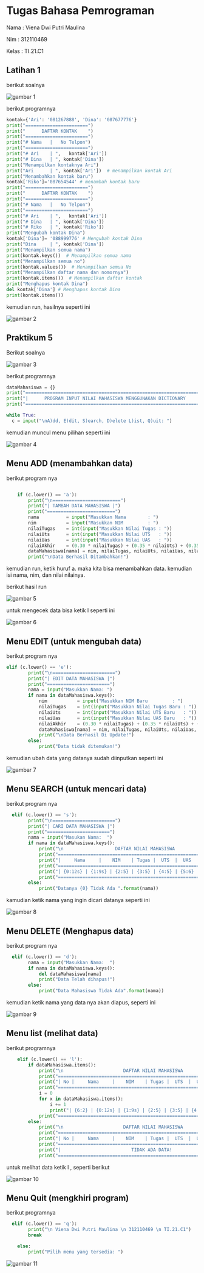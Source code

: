  # Tugas Bahasa Pemrograman
 <p> Nama   :   Viena Dwi Putri Maulina <p>
 <p> Nim    :   312110469
 <p> Kelas  :   TI.21.C1 <p>

 ## Latihan 1
<p> berikut soalnya <p>

 ![gambar 1](ss/3.png)

<p> berikut programnya <p>

 ```python
 kontak={'Ari': '081267888', 'Dina': '087677776'}
print("=======================")
print("      DAFTAR KONTAK    ")
print("=======================")    
print("# Nama   |   No Telpon")
print("=======================")
print("# Ari    | ",   kontak['Ari'])
print("# Dina   | ", kontak['Dina'])
print("Menampilkan kontaknya Ari")
print("Ari      | ", kontak['Ari'])  # menampilkan kontak Ari
print("Menambahkan kontak baru")
kontak['Riko']='087654544' # menambah kontak baru
print("=======================")
print("      DAFTAR KONTAK    ")
print("=======================") 
print("# Nama   |   No Telpon")
print("=======================")
print("# Ari    | ",   kontak['Ari'])
print("# Dina   | ", kontak['Dina'])
print("# Riko   | ", kontak['Riko'])
print("Mengubah kontak Dina")
kontak['Dina']= '088999776' # Mengubah kontak Dina
print("Dina     | ", kontak['Dina']) 
print("Menampilkan semua nama")
print(kontak.keys())  # Menampilkan semua nama
print("Menampilkan semua no")
print(kontak.values())  # Menampilkan semua No
print("Menampilkan daftar nama dan nomornya")
print(kontak.items())  # Menampilkan daftar kontak
print("Menghapus kontak Dina")
del kontak['Dina'] # Menghapus kontak Dina
print(kontak.items())

 ```

 <p> kemudian run, hasilnya seperti ini <p>

 ![gambar 2](ss/2.png)

 ## Praktikum 5

 <p> Berikut soalnya <p>

 ![gambar 3](ss/4.png)

 <p>berikut programnya<p>

  ```python
  dataMahasiswa = {}
print("==================================================================")
print("|      PROGRAM INPUT NILAI MAHASISWA MENGGUNAKAN DICTIONARY      |")
print("==================================================================")

while True:
    c = input("\nA)dd, E)dit, S)earch, D)elete L)ist, Q)uit: ")

```
<p> kemudian muncul menu pilihan seperti ini <p>

![gambar 4](ss/a.png)
## Menu ADD (menambahkan data)
<p> berikut program nya <p>

```python

    if (c.lower() == 'a'):
        print("\n=========================")
        print("| TAMBAH DATA MAHASISWA |")
        print("=========================")
        nama          = input("Masukkan Nama        : ")
        nim           = input("Masukkan NIM         : ")
        nilaiTugas    = int(input("Masukkan Nilai Tugas : "))
        nilaiUts      = int(input("Masukkan Nilai UTS   : "))
        nilaiUas      = int(input("Masukkan Nilai UAS   : "))
        nilaiAkhir    = (0.30 * nilaiTugas) + (0.35 * nilaiUts) + (0.35 * nilaiUas)
        dataMahasiswa[nama] = nim, nilaiTugas, nilaiUts, nilaiUas, nilaiAkhir
        print("\nData Berhasil Ditambahkan!")

```

<p> kemudian run, ketik huruf a. maka kita bisa menambahkan data. kemudian isi nama, nim, dan nilai nilainya.<p>
<p> berikut hasil run <p>

![gambar 5](ss/b.png)
<p> untuk mengecek data bisa ketik l seperti ini <p>

![gambar 6](ss/c.png)


## Menu EDIT (untuk mengubah data)
<p> berikut program nya <p>

```python
elif (c.lower() == 'e'):
        print("\n=======================")
        print("| EDIT DATA MAHASISWA |")
        print("=======================")
        nama = input("Masukkan Nama: ")
        if nama in dataMahasiswa.keys():
            nim           = input("Masukkan NIM Baru         : ")
            nilaiTugas    = int(input("Masukkan Nilai Tugas Baru : "))
            nilaiUts      = int(input("Masukkan Nilai UTS Baru   : "))
            nilaiUas      = int(input("Masukkan Nilai UAS Baru   : "))
            nilaiAkhir    = (0.30 * nilaiTugas) + (0.35 * nilaiUts) + (0.35 * nilaiUas)
            dataMahasiswa[nama] = nim, nilaiTugas, nilaiUts, nilaiUas, nilaiAkhir
            print("\nData Berhasil Di Update!")
        else:
            print("Data tidak ditemukan!")
```

<p> kemudian ubah data yang datanya sudah diinputkan seperti ini <p>

![gambar 7](ss/d.png)

## Menu SEARCH (untuk mencari data)
<p> berikut program nya <p>

```python
  elif (c.lower() == 's'):
        print("\n=======================")
        print("| CARI DATA MAHASISWA |")
        print("=======================")
        nama = input("Masukan Nama:  ")
        if nama in dataMahasiswa.keys():
            print("\n                   DAFTAR NILAI MAHASISWA                   ")
            print("==============================================================")
            print("|     Nama     |    NIM    | Tugas |  UTS  |  UAS  |  Akhir |")
            print("==============================================================")
            print("| {0:12s} | {1:9s} | {2:5} | {3:5} | {4:5} | {5:6} |".format(nama, nim, nilaiTugas, nilaiUts, nilaiUas, nilaiAkhir))
            print("==============================================================")
        else:
            print("Datanya {0} Tidak Ada ".format(nama))
```
<p> kamudian ketik nama yang ingin dicari datanya seperti ini <p>

![gambar 8](ss/e.png)

## Menu DELETE (Menghapus data)
<p> berikut program nya <p>

```python
  elif (c.lower() == 'd'):
        nama = input("Masukkan Nama:  ")
        if nama in dataMahasiswa.keys():
            del dataMahasiswa[nama]
            print("Data Telah dihapus!")
        else:
            print("Data Mahasiswa Tidak Ada".format(nama))
```
<p> kemudian ketik nama yang data nya akan diapus, seperti ini <p>

![gambar 9](ss/f.png)

## Menu list (melihat data)
<p> berikut programnya <p>

```python
    elif (c.lower() == 'l'):
        if dataMahasiswa.items():
            print("\n                      DAFTAR NILAI MAHASISWA                    ")
            print("==================================================================")
            print("| No |     Nama     |    NIM    | Tugas |  UTS  |  UAS  |  Akhir |")
            print("==================================================================")
            i = 0
            for x in dataMahasiswa.items():
                i += 1
                print("| {6:2} | {0:12s} | {1:9s} | {2:5} | {3:5} | {4:5} | {5:6} |".format(x[0], x[1][0], x[1][1], x[1][2], x[1][3], x[1][4], i))
            print("==================================================================")
        else:
            print("\n                      DAFTAR NILAI MAHASISWA                    ")
            print("==================================================================")
            print("| No |     Nama     |    NIM    | Tugas |  UTS  |  UAS  |  Akhir |")
            print("==================================================================")
            print("|                          TIDAK ADA DATA!                       |")
            print("==================================================================")
```

<p> untuk melihat data ketik l , seperti berikut <p>

![gambar 10](ss/c.png)

## Menu Quit (mengkhiri program)
<p> berikut programnya <p>

```python
  elif (c.lower() == 'q'):
        print("\n Viena Dwi Putri Maulina \n 312110469 \n TI.21.C1")
        break

    else:
        print("Pilih menu yang tersedia: ")
```

![gambar 11](ss/g.png)
